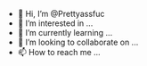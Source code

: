 - 👋 Hi, I’m @Prettyassfuc
- 👀 I’m interested in ...
- 🌱 I’m currently learning ...
- 💞️ I’m looking to collaborate on ...
- 📫 How to reach me ...

<!---
Prettyassfuc/Prettyassfuc is a ✨ special ✨ repository because its `README.md` (this file) appears on your GitHub profile.
You can click the Preview link to take a look at your changes.
--->
